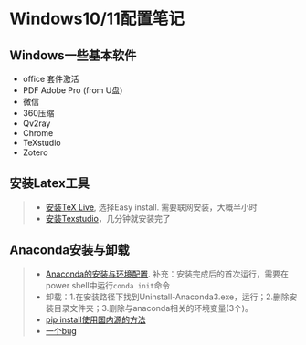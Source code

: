 # Windows10/11配置笔记

## Windows一些基本软件

* office 套件激活
* PDF Adobe Pro (from U盘)
* 微信
* 360压缩
* Qv2ray
* Chrome
* TeXstudio
* Zotero

## 安装Latex工具

>* [安装TeX Live](https://tug.org/texlive/windows.html), 选择Easy install. 需要联网安装，大概半小时
>* [安装Texstudio](https://www.texstudio.org/)，几分钟就安装完了

## Anaconda安装与卸载

>* [Anaconda的安装与环境配置](https://blog.csdn.net/qq_42324086/article/details/108868009). 补充：安装完成后的首次运行，需要在power shell中运行`conda init`命令
>* 卸载：1.在安装路径下找到Uninstall-Anaconda3.exe，运行；2.删除安装目录文件夹；3.删除与anaconda相关的环境变量(3个)。
>* [pip install使用国内源的方法](https://www.lxlinux.net/9282.html)
>* [一个bug](https://blog.csdn.net/weixin_43823786/article/details/124525625)